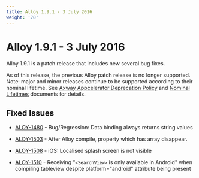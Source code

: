 ```yaml
---
title: Alloy 1.9.1 - 3 July 2016
weight: '70'
---
```


# Alloy 1.9.1 - 3 July 2016

Alloy 1.9.1 is a patch release that includes new several bug fixes.

As of this release, the previous Alloy patch release is no longer supported. Note: major and minor releases continue to be supported according to their nominal lifetime. See [Axway Appcelerator Deprecation Policy](/guide/AMPLIFY_Appcelerator_Services_Overview/Axway_Appcelerator_Deprecation_Policy/) and [Nominal Lifetimes](/guide/AMPLIFY_Appcelerator_Services_Overview/Axway_Appcelerator_Product_Lifecycle/#nominal-lifetimes) documents for details.

## Fixed Issues

* [ALOY-1480](https://jira.appcelerator.org/browse/ALOY-1480) - Bug/Regression: Data binding always returns string values

* [ALOY-1503](https://jira.appcelerator.org/browse/ALOY-1503) - After Alloy compile, property which has array disappear.

* [ALOY-1508](https://jira.appcelerator.org/browse/ALOY-1508) - iOS: Localised splash screen is not visible

* [ALOY-1510](https://jira.appcelerator.org/browse/ALOY-1510) - Receiving "`<SearchView>` is only available in Android" when compiling tableview despite platform="android" attribute being present

